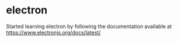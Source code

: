 # electron
Started learning electron by following the documentation available at https://www.electronjs.org/docs/latest/
